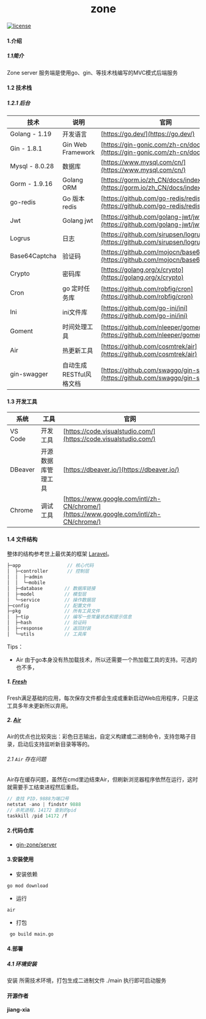
<div align="center">
	<!-- <img style="width: 80px;height: 80px" src=""/> -->
	<h1>zone</h1>
</div>


[![license](https://img.shields.io/badge/license-MIT-green.svg)](./LICENSE)

#### 1.介绍
##### 1.1简介
 Zone server 服务端是使用go、gin、等技术栈编写的MVC模式后端服务

#### 1.2 技术栈

##### 1.2.1 后台
技术 | 说明 | 官网
----|----|----
Golang - 1.19 | 开发语言 | [https://go.dev/](https://go.dev/)
Gin - 1.8.1 | Gin Web Framework | [https://gin-gonic.com/zh-cn/docs/](https://gin-gonic.com/zh-cn/docs/)
Mysql - 8.0.28 | 数据库 | [https://www.mysql.com/cn/](https://www.mysql.com/cn/)
Gorm - 1.9.16 | Golang ORM | [https://gorm.io/zh_CN/docs/index.html](https://gorm.io/zh_CN/docs/index.html)
go-redis | Go 版本redis | [https://github.com/go-redis/redis](https://github.com/go-redis/redis)
Jwt | Golang jwt | [https://github.com/golang-jwt/jwt](https://github.com/golang-jwt/jwt)
Logrus | 日志 | [https://github.com/sirupsen/logrus](https://github.com/sirupsen/logrus)
Base64Captcha | 验证码 | [https://github.com/mojocn/base64Captcha](https://github.com/mojocn/base64Captcha)
Crypto | 密码库 | [https://golang.org/x/crypto](https://golang.org/x/crypto)
Cron | go 定时任务库 | [https://github.com/robfig/cron](https://github.com/robfig/cron)
Ini | ini文件库 | [https://github.com/go-ini/ini](https://github.com/go-ini/ini)
Goment | 时间处理工具 | [https://github.com/nleeper/goment](https://github.com/nleeper/goment)
Air | 热更新工具 | [https://github.com/cosmtrek/air](https://github.com/cosmtrek/air)
gin-swagger | 自动生成RESTful风格文档 | [https://github.com/swaggo/gin-swagger](https://github.com/swaggo/gin-swagger)
#### 1.3 开发工具


系统 | 工具 | 官网
----|----|----
VS Code | 开发工具 | [https://code.visualstudio.com/](https://code.visualstudio.com/)
DBeaver | 开源数据库管理工具 | [https://dbeaver.io/](https://dbeaver.io/)
Chrome | 调试工具 | [https://www.google.com/intl/zh-CN/chrome/](https://www.google.com/intl/zh-CN/chrome/)
  
#### 1.4 文件结构
整体的结构参考世上最优美的框架 [Laravel](https://laravel.com/)。
```javascript
├─app                 // 核心代码
│  ├─controller       // 控制层
│  │  ├─admin
│  │  └─mobile
│  ├─database        // 数据库链接
│  ├─model           // 模型层
│  └─service         // 操作数据层
├─config             // 配置文件
├─pkg                // 所有工具文件
│  ├─tip             // 编写一些常量状态和提示信息
│  ├─hash            // 验证码
│  ├─response        // 返回封装
│  └─utils           // 工具库
```

Tips：

- Air
由于go本身没有热加载技术，所以还需要一个热加载工具的支持。可选的也不多，
##### 1. [Fresh](https://github.com/gravityblast/fresh)
Fresh满足基础的应用，每次保存文件都会生成或重新启动Web应用程序，只是这工具多年未更新所以弃用。
##### 2. [Air](https://github.com/cosmtrek/air)
Air的优点也比较突出：彩色日志输出，自定义构建或二进制命令，支持忽略子目录，启动后支持监听新目录等等的。
###### 2.1 `Air` 存在问题
Air存在缓存问题，虽然在cmd里边结束Air，但刷新浏览器程序依然在运行，这时就需要手工结束进程然后重启。
```javascript
// 查找 PID，9888为端口号
netstat -ano | findstr 9888
// 杀死进程，14172 查到的pid
taskkill /pid 14172 /f
```
#### 2.代码仓库

- [gin-zone/server](https://gitee.com/jiang-xia/gin-zone/server)

<!-- #### 项目示例图 -->

#### 3.安装使用

- 安装依赖

```bash
go mod download
```

- 运行

```bash
air
```

- 打包

```bash
 go build main.go
```
#### 4.部署
##### 4.1 环境安装
安装 所需技术环境，打包生成二进制文件 ./main 执行即可启动服务

#### 开源作者

**jiang-xia**
